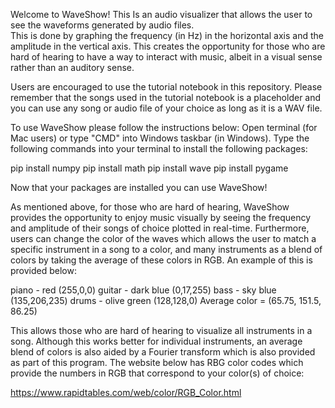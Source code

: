 
Welcome to WaveShow! This Is an audio visualizer that allows the user to see the waveforms generated by audio files.  
This is done by graphing the frequency (in Hz) in the horizontal axis and the amplitude in the vertical axis.
This creates the opportunity for those who are hard of hearing to have a way to interact with music, 
albeit in a visual sense rather than an auditory sense. 

Users are encouraged to use the tutorial notebook in this repository. Please remember that the songs used in the tutorial notebook is a
placeholder and you can use any song or audio file of your choice as long as it is a WAV file.

To use WaveShow please follow the instructions below:
Open terminal (for Mac users) or type "CMD" into Windows taskbar (in Windows).
Type the following commands into your terminal to install the following packages:

pip install numpy
pip install math
pip install wave
pip install pygame

Now that your packages are installed you can use WaveShow!

As mentioned above, for those who are hard of hearing, WaveShow provides the opportunity to
enjoy music visually by seeing the frequency and amplitude of their songs of choice
plotted in real-time. Furthermore, users can change the color of the waves which allows
the user to match a specific instrument in a song to a color, and many instruments as a
blend of colors by taking the average of these colors in RGB. An example of this is
provided below:

piano - red (255,0,0)
guitar - dark blue (0,17,255)
bass - sky blue (135,206,235)
drums - olive green (128,128,0)
Average color = (65.75, 151.5, 86.25)

This allows those who are hard of hearing to visualize all instruments in a song.
Although this works better for individual instruments, an average blend of colors
is also aided by a Fourier transform which is also provided as part of this program.
The website below has RBG color codes which provide the numbers in RGB that correspond
to your color(s) of choice:

https://www.rapidtables.com/web/color/RGB_Color.html
